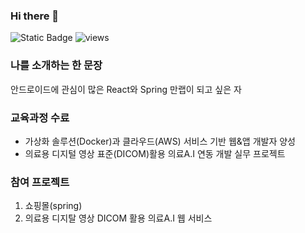 ### Hi there 👋
![Static Badge](https://img.shields.io/badge/Email-03C75A?style=flat-square&logo-Naver&logoColor-white)
![views](https://gh-hits.nomadcoders.workers.dev/view?username=phser29)

### 나를 소개하는 한 문장
안드로이드에 관심이 많은 React와 Spring 만랩이 되고 싶은 자

### 교육과정 수료
* 가상화 솔루션(Docker)과 클라우드(AWS) 서비스 기반 웹&앱 개발자 양성
* 의료용 디지털 영상 표준(DICOM)활용 의료A.I 연동 개발 실무 프로젝트 

### 참여 프로젝트
1. 쇼핑몰(spring)
2. 의료용 디지탈 영상 DICOM 활용 의료A.I 웹 서비스
